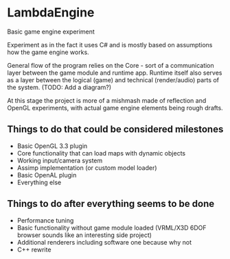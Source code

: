 # LambdaEngine
Basic game engine experiment

Experiment as in the fact it uses C# and is mostly based on assumptions how the game engine works.

General flow of the program relies on the Core - sort of a communication layer between the game module and runtime app. Runtime itself also serves as a layer between the logical (game) and technical (render/audio) parts of the system. (TODO: Add a diagram?)

At this stage the project is more of a mishmash made of reflection and OpenGL experiments, with actual game engine elements being rough drafts.

## Things to do that could be considered milestones
* Basic OpenGL 3.3 plugin
* Core functionality that can load maps with dynamic objects
* Working input/camera system
* Assimp implementation (or custom model loader)
* Basic OpenAL plugin
* Everything else

## Things to do after everything seems to be done
* Performance tuning
* Basic functionality without game module loaded (VRML/X3D 6DOF browser sounds like an interesting side project)
* Additional renderers including software one because why not
* C++ rewrite
